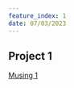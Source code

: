 ```yaml
---
feature_index: 1
date: 07/03/2023
---
```


## Project 1

[Musing 1](/musings/article1/article1.html)
